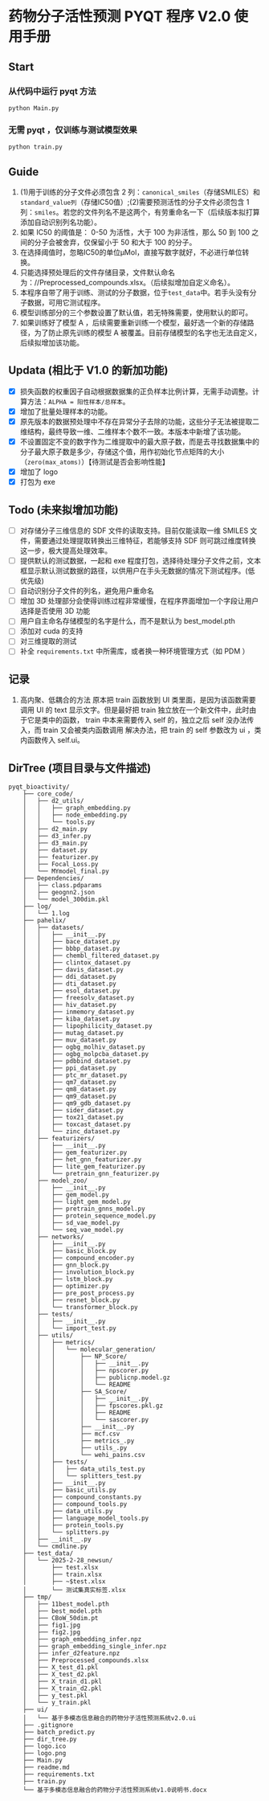 # 药物分子活性预测 PYQT 程序 V2.0 使用手册
## Start
### 从代码中运行 pyqt 方法
```
python Main.py
```
### 无需 pyqt ，仅训练与测试模型效果
```
python train.py
```
## Guide
1. (1)用于训练的分子文件必须包含 2 列：`canonical_smiles`（存储SMILES）和`standard_value列`（存储IC50值）;(2)需要预测活性的分子文件必须包含 1 列：`smiles`。若您的文件列名不是这两个，有劳重命名一下（后续版本拟打算添加自动识别列名功能）。
2. 如果 IC50 的阈值是： 0-50 为活性，大于 100 为非活性，那么 50 到 100 之间的分子会被舍弃，仅保留小于 50 和大于 100 的分子。
3. 在选择阈值时，忽略IC50的单位μMol，直接写数字就好，不必进行单位转换。
4. 只能选择预处理后的文件存储目录，文件默认命名为：//Preprocessed_compounds.xlsx。（后续拟增加自定义命名）。
5. 本程序自带了用于训练、测试的分子数据，位于`test_data`中。若手头没有分子数据，可用它测试程序。
6. 模型训练部分的三个参数设置了默认值，若无特殊需要，使用默认的即可。
7. 如果训练好了模型 A ，后续需要重新训练一个模型，最好选一个新的存储路径，为了防止原先训练的模型 A 被覆盖。目前存储模型的名字也无法自定义，后续拟增加该功能。

## Updata (相比于 V1.0 的新加功能)
- [x] 损失函数的权重因子自动根据数据集的正负样本比例计算，无需手动调整。计算方法：`ALPHA = 阳性样本/总样本`。
- [x] 增加了批量处理样本的功能。
- [x] 原先版本的数据预处理中不存在异常分子去除的功能，这些分子无法被提取二维结构，最终导致一维、二维样本个数不一致。本版本中新增了该功能。
- [x] 不设置固定不变的数字作为二维提取中的最大原子数，而是去寻找数据集中的分子最大原子数是多少，存储这个值，用作初始化节点矩阵的大小（`zero(max_atoms)`）【待测试是否会影响性能】
- [x] 增加了 logo  
- [x] 打包为 exe
## Todo (未来拟增加功能)
- [ ] 对存储分子三维信息的 SDF 文件的读取支持。目前仅能读取一维 SMILES 文件，需要通过处理提取转换出三维特征，若能够支持 SDF 则可跳过维度转换这一步，极大提高处理效率。
- [ ] 提供默认的测试数据，一起和 exe 程度打包，选择待处理分子文件之前，文本框显示默认测试数据的路径，以供用户在手头无数据的情况下测试程序。(低优先级)
- [ ] 自动识别分子文件的列名，避免用户重命名
- [ ] 增加 3D 处理部分会使得训练过程非常缓慢，在程序界面增加一个字段让用户选择是否使用 3D 功能
- [ ] 用户自主命名存储模型的名字是什么，而不是默认为 best_model.pth
- [ ] 添加对 cuda 的支持
- [ ] 对三维提取的测试
- [ ] 补全 `requirements.txt` 中所需库，或者换一种环境管理方式（如 PDM ）
## 记录
1. 高内聚、低耦合的方法
原本把 train 函数放到 UI 类里面，是因为该函数需要调用 UI 的 text 显示文字。但是最好把 train 独立放在一个新文件中，此时由于它是类中的函数， train 中本来需要传入 self 的，独立之后 self 没办法传入，而 train 又会被类内函数调用
解决办法，把 train 的 self 参数改为 ui ，类内函数传入 self.ui。
## DirTree (项目目录与文件描述)
```
pyqt_bioactivity/
    ├── core_code/
    │   ├── d2_utils/
    │   │   ├── graph_embedding.py
    │   │   ├── node_embedding.py
    │   │   └── tools.py
    │   ├── d2_main.py
    │   ├── d3_infer.py
    │   ├── d3_main.py
    │   ├── dataset.py
    │   ├── featurizer.py
    │   ├── Focal_Loss.py
    │   └── MYmodel_final.py
    ├── Dependencies/
    │   ├── class.pdparams
    │   ├── geognn2.json
    │   └── model_300dim.pkl
    ├── log/
    │   └── 1.log
    ├── pahelix/
    │   ├── datasets/
    │   │   ├── __init__.py
    │   │   ├── bace_dataset.py
    │   │   ├── bbbp_dataset.py
    │   │   ├── chembl_filtered_dataset.py
    │   │   ├── clintox_dataset.py
    │   │   ├── davis_dataset.py
    │   │   ├── ddi_dataset.py
    │   │   ├── dti_dataset.py
    │   │   ├── esol_dataset.py
    │   │   ├── freesolv_dataset.py
    │   │   ├── hiv_dataset.py
    │   │   ├── inmemory_dataset.py
    │   │   ├── kiba_dataset.py
    │   │   ├── lipophilicity_dataset.py
    │   │   ├── mutag_dataset.py
    │   │   ├── muv_dataset.py
    │   │   ├── ogbg_molhiv_dataset.py
    │   │   ├── ogbg_molpcba_dataset.py
    │   │   ├── pdbbind_dataset.py
    │   │   ├── ppi_dataset.py
    │   │   ├── ptc_mr_dataset.py
    │   │   ├── qm7_dataset.py
    │   │   ├── qm8_dataset.py
    │   │   ├── qm9_dataset.py
    │   │   ├── qm9_gdb_dataset.py
    │   │   ├── sider_dataset.py
    │   │   ├── tox21_dataset.py
    │   │   ├── toxcast_dataset.py
    │   │   └── zinc_dataset.py
    │   ├── featurizers/
    │   │   ├── __init__.py
    │   │   ├── gem_featurizer.py
    │   │   ├── het_gnn_featurizer.py
    │   │   ├── lite_gem_featurizer.py
    │   │   └── pretrain_gnn_featurizer.py
    │   ├── model_zoo/
    │   │   ├── __init__.py
    │   │   ├── gem_model.py
    │   │   ├── light_gem_model.py
    │   │   ├── pretrain_gnns_model.py
    │   │   ├── protein_sequence_model.py
    │   │   ├── sd_vae_model.py
    │   │   └── seq_vae_model.py
    │   ├── networks/
    │   │   ├── __init__.py
    │   │   ├── basic_block.py
    │   │   ├── compound_encoder.py
    │   │   ├── gnn_block.py
    │   │   ├── involution_block.py
    │   │   ├── lstm_block.py
    │   │   ├── optimizer.py
    │   │   ├── pre_post_process.py
    │   │   ├── resnet_block.py
    │   │   └── transformer_block.py
    │   ├── tests/
    │   │   ├── __init__.py
    │   │   └── import_test.py
    │   ├── utils/
    │   │   ├── metrics/
    │   │   │   └── molecular_generation/
    │   │   │       ├── NP_Score/
    │   │   │       │   ├── __init__.py
    │   │   │       │   ├── npscorer.py
    │   │   │       │   ├── publicnp.model.gz
    │   │   │       │   └── README
    │   │   │       ├── SA_Score/
    │   │   │       │   ├── __init__.py
    │   │   │       │   ├── fpscores.pkl.gz
    │   │   │       │   ├── README
    │   │   │       │   └── sascorer.py
    │   │   │       ├── __init__.py
    │   │   │       ├── mcf.csv
    │   │   │       ├── metrics_.py
    │   │   │       ├── utils_.py
    │   │   │       └── wehi_pains.csv
    │   │   ├── tests/
    │   │   │   ├── data_utils_test.py
    │   │   │   └── splitters_test.py
    │   │   ├── __init__.py
    │   │   ├── basic_utils.py
    │   │   ├── compound_constants.py
    │   │   ├── compound_tools.py
    │   │   ├── data_utils.py
    │   │   ├── language_model_tools.py
    │   │   ├── protein_tools.py
    │   │   └── splitters.py
    │   ├── __init__.py
    │   └── cmdline.py
    ├── test_data/
    │   └── 2025-2-28_newsun/
    │       ├── test.xlsx
    │       ├── train.xlsx
    │       ├── ~$test.xlsx
    │       └── 测试集真实标签.xlsx
    ├── tmp/
    │   ├── 11best_model.pth
    │   ├── best_model.pth
    │   ├── CBoW_50dim.pt
    │   ├── fig1.jpg
    │   ├── fig2.jpg
    │   ├── graph_embedding_infer.npz
    │   ├── graph_embedding_single_infer.npz
    │   ├── infer_d2feature.npz
    │   ├── Preprocessed_compounds.xlsx
    │   ├── X_test_d1.pkl
    │   ├── X_test_d2.pkl
    │   ├── X_train_d1.pkl
    │   ├── X_train_d2.pkl
    │   ├── y_test.pkl
    │   └── y_train.pkl
    ├── ui/
    │   └── 基于多模态信息融合的药物分子活性预测系统v2.0.ui
    ├── .gitignore
    ├── batch_predict.py
    ├── dir_tree.py
    ├── logo.ico
    ├── logo.png
    ├── Main.py
    ├── readme.md
    ├── requirements.txt
    ├── train.py
    └── 基于多模态信息融合的药物分子活性预测系统v1.0说明书.docx
```